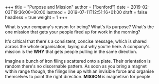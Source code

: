 +++
title = "Purpose and Mission"
author = ["benford"]
date = 2019-02-03T19:36:00+00:00
lastmod = 2019-07-11T12:51:16+01:00
draft = false
headless = true
weight = 1
+++

What is your company's reason for being? What's its purpose? What's the one
mission that gets your people fired up for work in the morning?

It's critical that there's a consistent, concise message, which is shared across
the whole organisation, laying out why you're here. A company's mission is the
**WHY** that gets people pulling in the same direction.

Imagine a bunch of iron filings scattered onto a plate. Their orientation is
random there's no discernable pattern. As soon as you bring a magnet within
range though, the filings line up with an invisible force and organise
themselves to point the right direction. **MISSON** is magnetism for people.

<a id="orge11acbc"></a>
